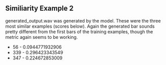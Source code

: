 ## Similiarity Example 2

generated_output.wav was generated by the model. These were the three most similar examples (scores below). Again the generated bar sounds pretty different from the first bars of the training examples, though the metric again seems to be working. 

* 56 - 0.0944771932906
* 339 - 0.296423343549
* 347 - 0.224672853009